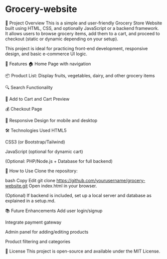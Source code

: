 # Grocery-website
📌 Project Overview
This is a simple and user-friendly Grocery Store Website built using HTML, CSS, and optionally JavaScript or a backend framework. It allows users to browse grocery items, add them to a cart, and proceed to checkout (static or dynamic depending on your setup).

This project is ideal for practicing front-end development, responsive design, and basic e-commerce UI logic.

🚀 Features
🏠 Home Page with navigation

📦 Product List: Display fruits, vegetables, dairy, and other grocery items

🔍 Search Functionality

🛒 Add to Cart and Cart Preview

💰 Checkout Page

📱 Responsive Design for mobile and desktop

🛠️ Technologies Used
HTML5

CSS3 (or Bootstrap/Tailwind)

JavaScript (optional for dynamic cart)

(Optional: PHP/Node.js + Database for full backend)

📝 How to Use
Clone the repository:

bash
Copy
Edit
git clone https://github.com/yourusername/grocery-website.git
Open index.html in your browser.

(Optional) If backend is included, set up a local server and database as explained in a setup.md.

📚 Future Enhancements
Add user login/signup

Integrate payment gateway

Admin panel for adding/editing products

Product filtering and categories

📄 License
This project is open-source and available under the MIT License.

